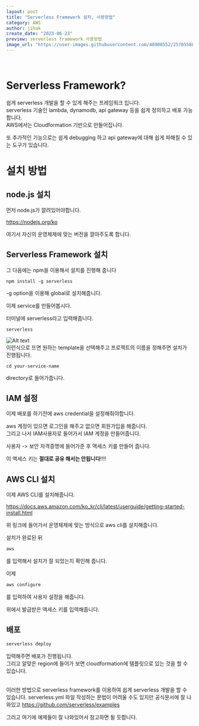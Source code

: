 ```yaml
---
layout: post
title: "Serverless Framework 설치, 사용방법"
category: AWS
author: jihak
create_date: "2023-06-23"
preview: serverless framework 사용방법 
image_url: "https://user-images.githubusercontent.com/48908552/257055886-e80275ab-0782-4239-9599-2ceabbbeb880.png"
---
```


<br>

# Serverless Framework?

쉽게 serverless 개발을 할 수 있게 해주는 프레임워크 입니다.   
serverless 기술인 lambda, dynamodb, api gateway 등을 쉽게 정의하고 배포 가능합니다.   
AWS에서는 Cloudformation 기반으로 만들어집니다.   

또 추가적인 기능으로는 쉽게 debugging 하고 api gateway에 대해 쉽게 파해칠 수 있는 도구가 있습니다.     


# 설치 방법

## node.js 설치
먼저 node.js가 깔려있어야합니다.

<a href="https://nodejs.org/ko">https://nodejs.org/ko</a>   

여기서 자신의 운영체제에 맞는 버전을 깔아주도록 합니다.

## Serverless Framework 설치
그 다음에는 npm을 이용해서 설치를 진행해 줍니다
```
npm install -g serverless
```
-g option을 이용해 global로 설치해줍니다.   

이제 service를 만들어봅시다.

터미널에 serverless라고 입력해줍니다.   
```
serverless
```
![Alt text](https://user-images.githubusercontent.com/48908552/257054556-90bd270d-6f6d-48b9-a2ab-ecd303af2ced.png)   
이런식으로 뜨면 원하는 template을 선택해주고 프로젝트의 이름을 정해주면 설치가 진행됩니다.   

```
cd your-service-name
```
directory로 들어가줍니다.

## IAM 설정
이제 배포를 하기전에 aws credential을 설정해줘야합니다.

aws 계정이 있으면 로그인을 해주고 없으면 회원가입을 해줍니다.   
그리고 나서 IAM사용자로 들어가서 IAM 계정을 만들어줍니다.

사용자 -> 보안 자격증명에 들어가준 후 액세스 키를 만들어 줍니다.

이 액세스 키는 __절대로 공유 해서는 안됩니다__!!!!


## AWS CLI 설치

이제 AWS CLI를 설치해줍니다.

<a href="https://docs.aws.amazon.com/ko_kr/cli/latest/userguide/getting-started-install.html">https://docs.aws.amazon.com/ko_kr/cli/latest/userguide/getting-started-install.html </a>

위 링크에 들어가서 운영체제에 맞는 방식으로 aws cli를 설치해줍니다.   

설치가 완료된 뒤 
```sh
aws
```
를 입력해서 설치가 잘 되었는지 확인해 줍니다.

이제 
```sh
aws configure
```
를 입력하여 사용자 설정을 해줍니다.

위에서 발급받은 액세스 키를 입력해줍니다.

## 배포 

```sh
serverless deploy
```
입력해주면 배포가 진행됩니다.   
그리고 알맞은 region에 들어가 보면 cloudformation에 템플릿으로 있는 것을 할 수 있습니다.   

    

<br>    
이러한 방법으로 serverless framework를 이용하여 쉽게 serverless 개발을 할 수 있습니다.    
serverless.yml 파일 작성하는 문법이 어려울 수도 있지만 공식문서에 잘 나와있고 <a href="https://github.com/serverless/examples">https://github.com/serverless/examples</a>    

그리고 여기에 예제들이 잘 나와있어서 참고하면 될 듯합니다.